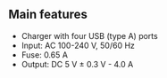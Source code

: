 ## Main features

- Charger with four USB (type A) ports
- Input: AC 100-240 V, 50/60 Hz
- Fuse: 0.65 A
- Output: DC 5 V ± 0.3 V - 4.0 A
